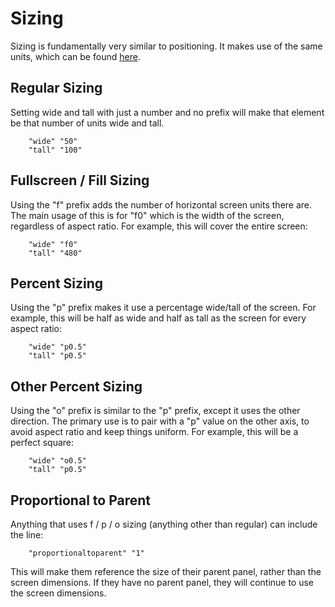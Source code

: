 # Sizing

Sizing is fundamentally very similar to positioning. It makes use of the same units, which can be found [here](/1-APPENDIX/Positioning.md).

## Regular Sizing

Setting wide and tall with just a number and no prefix will make that element be that number of units wide and tall.
```
	"wide" "50"
	"tall" "100"
```

## Fullscreen / Fill Sizing

Using the "f" prefix adds the number of horizontal screen units there are. The main usage of this is for "f0" which is the width of the screen, regardless of aspect ratio. For example, this will cover the entire screen:
```
	"wide" "f0"
	"tall" "480"
```

## Percent Sizing

Using the "p" prefix makes it use a percentage wide/tall of the screen. For example, this will be half as wide and half as tall as the screen for every aspect ratio:
```
	"wide" "p0.5"
	"tall" "p0.5"
```

## Other Percent Sizing

Using the "o" prefix is similar to the "p" prefix, except it uses the other direction. The primary use is to pair with a "p" value on the other axis, to avoid aspect ratio and keep things uniform. For example, this will be a perfect square:
```
	"wide" "o0.5"
	"tall" "p0.5"
```

## Proportional to Parent

Anything that uses f / p / o sizing (anything other than regular) can include the line:
```
	"proportionaltoparent" "1"
```
This will make them reference the size of their parent panel, rather than the screen dimensions. If they have no parent panel, they will continue to use the screen dimensions.